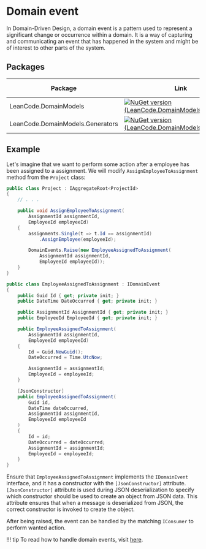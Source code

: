 # Domain event

In Domain-Driven Design, a domain event is a pattern used to represent a significant change or occurrence within a domain. It is a way of capturing and communicating an event that has happened in the system and might be of interest to other parts of the system.

## Packages

| Package | Link | Application in section |
| --- | ----------- | ----------- |
| LeanCode.DomainModels | [![NuGet version (LeanCode.DomainModels)](https://img.shields.io/nuget/vpre/LeanCode.DomainModels.svg?style=flat-square&logo=nuget)](https://www.nuget.org/packages/LeanCode.DomainModels) | `IAggregateRoot`, `IDomainEvent` |
| LeanCode.DomainModels.Generators | [![NuGet version (LeanCode.DomainModels.Generators)](https://img.shields.io/nuget/vpre/LeanCode.DomainModels.Generators.svg?style=flat-square&logo=nuget)](https://www.nuget.org/packages/LeanCode.DomainModels.Generators) | Ids |

## Example

Let's imagine that we want to perform some action after a employee has been assigned to a assignment. We will modify `AssignEmployeeToAssignment` method from the `Project` class:

```csharp
public class Project : IAggregateRoot<ProjectId>
{
    // . . .

    public void AssignEmployeeToAssignment(
        AssignmentId assignmentId,
        EmployeeId employeeId)
    {
        assignments.Single(t => t.Id == assignmentId)
            .AssignEmployee(employeeId);

        DomainEvents.Raise(new EmployeeAssignedToAssignment(
            AssignmentId assignmentId,
            EmployeeId employeeId));
    }
}
```

```csharp
public class EmployeeAssignedToAssignment : IDomainEvent
{
    public Guid Id { get; private init; }
    public DateTime DateOccurred { get; private init; }

    public AssignmentId AssignmentId { get; private init; }
    public EmployeeId EmployeeId { get; private init; }

    public EmployeeAssignedToAssignment(
        AssignmentId assignmentId,
        EmployeeId employeeId)
    {
        Id = Guid.NewGuid();
        DateOccurred = Time.UtcNow;

        AssignmentId = assignmentId;
        EmployeeId = employeeId;
    }

    [JsonConstructor]
    public EmployeeAssignedToAssignment(
        Guid id,
        DateTime dateOccurred,
        AssignmentId assignmentId,
        EmployeeId employeeId
    )
    {
        Id = id;
        DateOccurred = dateOccurred;
        AssignmentId = assignmentId;
        EmployeeId = employeeId;
    }
}
```

Ensure that `EmployeeAssignedToAssignment` implements the `IDomainEvent` interface, and it has a constructor with the `[JsonConstructor]` attribute. `[JsonConstructor]` attribute is used during JSON deserialization to specify which constructor should be used to create an object from JSON data. This attribute ensures that when a message is deserialized from JSON, the correct constructor is invoked to create the object.

After being raised, the event can be handled by the matching `IConsumer` to perform wanted action.

!!! tip
    To read how to handle domain events, visit [here](../../external_integrations/messaging_masstransit/handling_events.md).

